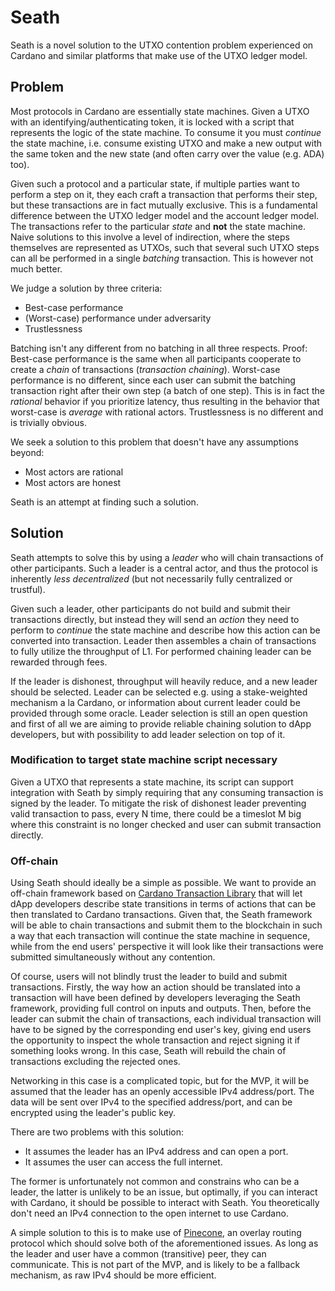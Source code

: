 # Seath

Seath is a novel solution to the UTXO contention problem experienced on Cardano and
similar platforms that make use of the UTXO ledger model.

## Problem

Most protocols in Cardano are essentially state machines.
Given a UTXO with an identifying/authenticating token, it is locked with a script that represents the logic of the state machine. To consume it you must _continue_ the state machine, i.e. consume existing UTXO and make a new output with the same token and the new state (and often carry over the value (e.g. ADA) too).

Given such a protocol and a particular state, if multiple parties want to perform a
step on it, they each craft a transaction that performs their step, but these transactions
are in fact mutually exclusive. This is a fundamental difference between the UTXO ledger model
and the account ledger model. The transactions refer to the particular _state_ and **not** the
state machine. Naive solutions to this involve a level of indirection, where the steps themselves are represented as UTXOs, such that several such UTXO steps can all be performed in a single _batching_ transaction.
This is however not much better.

We judge a solution by three criteria:
- Best-case performance
- (Worst-case) performance under adversarity
- Trustlessness

Batching isn't any different from no batching in all three respects.
Proof: Best-case performance is the same when all participants cooperate to create
a _chain_ of transactions (_transaction chaining_). Worst-case performance is no different, since each user can submit the batching transaction right after their own step (a batch of one step). This is in fact the _rational_ behavior if you prioritize latency, thus resulting in the behavior that worst-case is _average_ with rational actors. Trustlessness is no different and is trivially obvious.

We seek a solution to this problem that doesn't have any assumptions beyond:
- Most actors are rational
- Most actors are honest

Seath is an attempt at finding such a solution.

## Solution

Seath attempts to solve this by using a _leader_ who will chain transactions of other participants. Such a leader is a central actor, and thus the protocol is inherently _less decentralized_ (but not necessarily fully centralized or trustful).

Given such a leader, other participants do not build and submit their transactions directly, but instead they will send an _action_ they need to perform to _continue_ the state machine and describe how this action can be converted into transaction. Leader then assembles a chain of transactions to fully utilize the throughput of L1. For performed chaining leader can be rewarded through fees.

If the leader is dishonest, throughput will heavily reduce, and a new leader should be selected.
Leader can be selected e.g. using a stake-weighted mechanism a la Cardano, or information about current leader could be provided through some oracle. Leader selection is still an open question and first of all we are aiming to provide reliable chaining solution to dApp developers, but with possibility to add leader selection on top of it.

### Modification to target state machine script necessary

Given a UTXO that represents a state machine, its script can support integration with Seath by simply requiring that any consuming transaction is signed by the leader. To mitigate the risk of dishonest leader preventing valid transaction to pass, every N time, there could be a timeslot M big where this constraint is no longer checked and user can submit transaction directly.

### Off-chain

Using Seath should ideally be a simple as possible. We want to provide an off-chain framework based on [Cardano Transaction Library](https://github.com/Plutonomicon/cardano-transaction-lib) that will let dApp developers describe state transitions in terms of actions that can be then translated to Cardano transactions. Given that, the Seath framework will be able to chain transactions and submit them to the blockchain in such a way that each transaction will continue the state machine in sequence, while from the end users' perspective it will look like their transactions were submitted simultaneously without any contention.

Of course, users will not blindly trust the leader to build and submit transactions. Firstly, the way how an action should be translated into a transaction will have been defined by developers leveraging the Seath framework, providing full control on inputs and outputs. Then, before the leader can submit the chain of transactions, each individual transaction will have to be signed by the corresponding end user's key, giving end users the opportunity to inspect the whole transaction and reject signing it if something looks wrong. In this case, Seath will rebuild the chain of transactions excluding the rejected ones.

Networking in this case is a complicated topic, but for the MVP,
it will be assumed that the leader has an openly accessible IPv4 address/port.
The data will be sent over IPv4 to the specified address/port, and can be encrypted using the leader's public key.

There are two problems with this solution:
- It assumes the leader has an IPv4 address and can open a port.
- It assumes the user can access the full internet.

The former is unfortunately not common and constrains who can be a leader,
the latter is unlikely to be an issue, but optimally, if you can interact
with Cardano, it should be possible to interact with Seath.
You theoretically don't need an IPv4 connection to the open internet to use Cardano.

A simple solution to this is to make use of [Pinecone](https://github.com/matrix-org/pinecone),
an overlay routing protocol which should solve both of the aforementioned issues.
As long as the leader and user have a common (transitive) peer,
they can communicate.
This is not part of the MVP, and is likely to be a fallback mechanism, as raw IPv4
should be more efficient.
